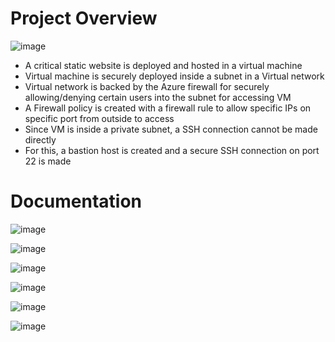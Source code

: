 # Project Overview
![image](https://github.com/user-attachments/assets/9727ccf6-6f6a-42cc-b62d-101a5dd5b138)


- A critical static website is deployed and hosted in a virtual machine
- Virtual machine is securely deployed inside a subnet in a Virtual network
- Virtual network is backed by the Azure firewall for securely allowing/denying certain users into the subnet for accessing VM
- A Firewall policy is created with a firewall rule to allow specific IPs on specific port from outside to access
- Since VM is inside a private subnet, a SSH connection cannot be made directly
- For this, a bastion host is created and a secure SSH connection on port 22 is made


# Documentation

![image](https://github.com/user-attachments/assets/d333c06e-6e0f-4d71-85df-1dd5b8d461a2)

![image](https://github.com/user-attachments/assets/51ea5995-e25b-4fb0-87b5-aeab789b373d)

![image](https://github.com/user-attachments/assets/33621f6f-2c08-4436-ad90-40067b029a44)

![image](https://github.com/user-attachments/assets/24f4e5eb-3b56-46fd-9eff-e7cf010db12f)

![image](https://github.com/user-attachments/assets/294030dd-cb18-4d06-b767-c1c6f45e6adb)

![image](https://github.com/user-attachments/assets/963d9019-71ff-41ad-a5d2-d67c6ec9cdcf)




